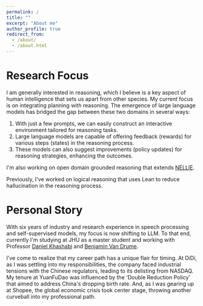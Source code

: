 ```yaml
---
permalink: /
title: ""
excerpt: "About me"
author_profile: true
redirect_from: 
  - /about/
  - /about.html
---
```



Research Focus
======
I am generally interested in reasoning, which I believe is a key aspect of human intelligence that sets us apart from other species. My current focus is on integrating planning with reasoning. The emergence of large language models has bridged the gap between these two domains in several ways:

1. With just a few prompts, we can easily construct an interactive environment tailored for reasoning tasks.
2. Large language models are capable of offering feedback (rewards) for various steps (states) in the reasoning process.
3. These models can also suggest improvements (policy updates) for reasoning strategies, enhancing the outcomes.

I'm also working on open domain grounded reasoning that extends [NELLIE](https://arxiv.org/abs/2209.07662).

Previously, I've worked on logical reasoning that uses Lean to reduce hallucination in the reasoning process.



Personal Story
======
With six years of industry and research experience in speech processing and self-supervised models, my focus is now shifting to LLM. To that end, currently I'm studying at JHU as a master student and working with Professor [Daniel Khashabi](https://danielkhashabi.com/) and [Benjamin Van Drume](https://www.cs.jhu.edu/~vandurme/).

I've come to realize that my career path has a unique flair for timing. At DiDi, as I was settling into my responsibilities, the company faced industrial tensions with the Chinese regulators, leading to its delisting from NASDAQ. My tenure at YuanFuDao was influenced by the 'Double Reduction Policy' that aimed to address China's dropping birth rate. And, as I was gearing up at Shopee, the global economic crisis took center stage, throwing another curveball into my professional path.
